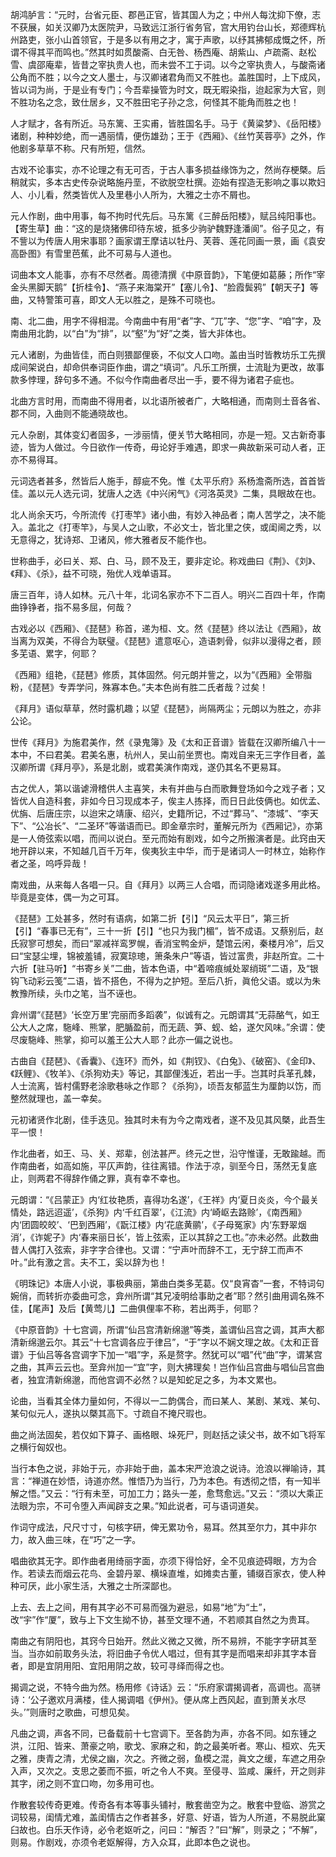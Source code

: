 <!-- { "loadSidebar": true } -->
胡鸿胪言：“元时，台省元臣、郡邑正官，皆其国人为之；中州人每沈抑下僚，志不获展，如关汉卿乃太医院尹，马致远江浙行省务官，宫大用钓台山长，郑德辉杭州路吏，张小山首领官，于是多以有用之才，寓于声歌，以纾其拂郁成慨之怀，所谓不得其平而鸣也。”然其时如贯酸斋、白无咎、杨西庵、胡紫山、卢疏斋、赵松雪、虞邵庵辈，皆昔之宰执贵人也，而未尝不工于词。以今之宰执贵人，与酸斋诸公角而不胜；以今之文人墨士，与汉卿诸君角而又不胜也。盖胜国时，上下成风，皆以词为尚，于是业有专门；今吾辈操管为时文，既无暇染指，迨起家为大官，则不胜功名之念，致仕居乡，又不胜田宅子孙之念，何怪其不能角而胜之也！

人才赋才，各有所近。马东篱、王实甫，皆胜国名手。马于《黄粱梦》、《岳阳楼》诸剧，种种妙绝，而一遇丽情，便伤雄劲；王于《西厢》、《丝竹芙蓉亭》之外，作他剧多草草不称。尺有所短，信然。

古戏不论事实，亦不论理之有无可否，于古人事多损益缘饰为之，然尚存梗槩。后稍就实，多本古史传杂说略施丹垩，不欲脱空杜撰。迩始有捏造无影响之事以欺妇人、小儿看，然类皆优人及里巷小人所为，大雅之士亦不屑也。

元人作剧，曲中用事，每不拘时代先后。马东篱《三醉岳阳楼》，赋吕纯阳事也。【寄生草】曲：“这的是烧猪佛印待东坡，抵多少驹驴魏野逢潘阆”。俗子见之，有不訾以为传唐人用宋事耶？画家谓王摩诘以牡丹、芙蓉、莲花同画一景，画《袁安高卧图》有雪里芭蕉，此不可易与人道也。

词曲本文人能事，亦有不尽然者。周德清撰《中原音韵》，下笔便如葛藤；所作“宰金头黑脚天鹅”【折桂令】、“燕子来海棠开”【塞儿令】、“脸霞鬓鸦”【朝天子】等曲，又特警策可喜，即文人无以胜之，是殊不可晓也。

南、北二曲，用字不得相混。今南曲中有用“者”字、“兀”字、“您”字、“咱”字，及南曲用北韵，以“白”为“排”，以“壑”为“好”之类，皆大非体也。

元人诸剧，为曲皆佳，而白则猥鄙俚亵，不似文人口吻。盖由当时皆教坊乐工先撰成间架说白，却命供奉词臣作曲，谓之“填词”。凡乐工所撰，士流耻为更改，故事款多悖理，辞句多不通。不似今作南曲者尽出一手，要不得为诸君子疵也。

北曲方言时用，而南曲不得用者，以北语所被者广，大略相通，而南则土音各省、郡不同，入曲则不能通晓故也。

元人杂剧，其体变幻者固多，一涉丽情，便关节大略相同，亦是一短。又古新奇事迹，皆为人做过。今日欲作一传奇，毋论好手难遇，即求一典故新采可动人者，正亦不易得耳。

元词选者甚多，然皆后人施手，醇疵不免。惟《太平乐府》系杨澹斋所选，首首皆佳。盖以元人选元词，犹唐人之选《中兴闲气》《河洛英灵》二集，具眼故在也。

北人尚余天巧，今所流传《打枣竿》诸小曲，有妙入神品者；南人苦学之，决不能入。盖北之《打枣竿》，与吴人之山歌，不必文士，皆北里之侠，或闺阃之秀，以无意得之，犹诗郑、卫诸风，修大雅者反不能作也。

世称曲手，必曰关、郑、白、马，顾不及王，要非定论。称戏曲曰《荆》、《刘》、《拜》、《杀》，益不可晓，殆优人戏单语耳。

唐三百年，诗人如林。元八十年，北词名家亦不下二百人。明兴二百四十年，作南曲铮铮者，指不易多屈，何哉？

古戏必以《西厢》、《琵琶》称首，递为桓、文。然《琵琶》终以法让《西厢》，故当离为双美，不得合为联璧。《琵琶》遣意呕心，造语刺骨，似非以漫得之者，顾多芜语、累字，何耶？

《西厢》组艳，《琵琶》修质，其体固然。何元朗并訾之，以为“《西厢》全带脂粉，《琵琶》专弄学问，殊寡本色。”夫本色尚有胜二氏者哉？过矣！

《拜月》语似草草，然时露机趣；以望《琵琶》，尚隔两尘；元朗以为胜之，亦非公论。

世传《拜月》为施君美作，然《录鬼簿》及《太和正音谱》皆载在汉卿所编八十一本中，不曰君美。君美名惠，杭州人，吴山前坐贾也。南戏自来无三字作目者，盖汉卿所谓《拜月亭》，系是北剧，或君美演作南戏，遂仍其名不更易耳。

古之优人，第以谐谑滑稽供人主喜笑，未有并曲与白而歌舞登场如今之戏子者；又皆优人自造科套，非如今日习现成本子，俟主人拣择，而日日此伎俩也。如优孟、优旃、后唐庄宗，以迨宋之靖康、绍兴，史籍所记，不过“葬马”、“漆城”、“李天下”、“公冶长”、“二圣环”等谐语而已。即金章宗时，董解元所为《西厢记》，亦第是一人倚弦索以唱，而间以说白。至元而始有剧戏，如今之所搬演者是。此窍由天地开辟以来，不知越几百千万年，俟夷狄主中华，而于是诸词人一时林立，始称作者之圣，呜呼异哉！

南戏曲，从来每人各唱一只。自《拜月》以两三人合唱，而词隐诸戏遂多用此格。毕竟是变体，偶一为之可耳。

《琵琶》工处甚多，然时有语病，如第二折【引】“风云太平日”，第三折【引】“春事已无有”，三十一折【引】“也只为我门楣”，皆不成语。又蔡别后，赵氏寂寥可想矣，而曰“翠减祥鸾罗幌，香消宝鸭金炉，楚馆云闲，秦楼月冷”，后又曰“宝瑟尘埋，锦被羞铺，寂寞琼璁，箫条朱户”等语，皆过富贵，非赵所宜。二十六折【驻马听】“书寄乡关”二曲，皆本色语，中“着啼痕缄处翠绡斑”二语，及“银钩飞动彩云笺”二语，皆不搭色，不得为之护短。至后八折，眞伧父语。或以为朱教豫所续，头巾之笔，当不诬也。

弇州谓“《琵琶》‘长空万里’完丽而多蹈袭”，似诚有之。元朗谓其“无蒜酪气，如王公大人之席，駞峰、熊掌，肥腯盈前，而无蔬、笋、蚬、蛤，遂欠风味。”余谓：使尽废駞峰、熊掌，抑可以羞王公大人耶？此亦一偏之说也。

古曲自《琵琶》、《香囊》、《连环》而外，如《荆钗》、《白兔》、《破窑》、《金印》、《跃鲤》、《牧羊》、《杀狗劝夫》等记，其鄙俚浅近，若出一手。岂其时兵革孔棘，人士流离，皆村儒野老涂歌巷咏之作耶？《杀狗》，顷吾友郁蓝生为厘韵以饬，而整然就理也，盖一幸矣。

元初诸贤作北剧，佳手迭见。独其时未有为今之南戏者，遂不及见其风槩，此吾生平一恨！

作北曲者，如王、马、关、郑辈，创法甚严。终元之世，沿守惟谨，无敢踰越。而作南曲者，如高如施，平仄声韵，往往离错。作法于凉，驯至今日，荡然无复底止，则两君不得辞作俑之罪，真有幸不幸也。

元朗谓：“《吕蒙正》内‘红妆艳质，喜得功名遂’，《王祥》内‘夏日炎炎，今个最关情处，路远迢遥’，《杀狗》内‘千红百翠’，《江流》内‘崎岖去路赊’，《南西厢》内‘团圆皎皎’、‘巴到西厢’，《翫江楼》内‘花底黄鹂’，《子母冤家》内‘东野翠烟消’，《诈妮子》内‘春来丽日长’，皆上弦索，正以其辞之工也。”亦未必然。此数曲昔人偶打入弦索，非字字合律也。又谓：“宁声叶而辞不工，无宁辞工而声不叶。”此有激之言。夫不工，奚以辞为也！

《明珠记》本唐人小说，事极典丽，第曲白类多芜葛。仅“良宵杳”一套，不特词句婉俏，而转折亦委曲可念，弇州所谓“其兄凌明给事助之者”耶？然引曲用调名殊不佳，【尾声】及后【黄莺儿】二曲俱俚率不称，若出两手，何耶？

《中原音韵》十七宫调，所谓“仙吕宫清新绵邈”等类，盖谓仙吕宫之调，其声大都清新绵邈云尔。其云“十七宫调各应于律吕”，“于”字以不娴文理之故。《太和正音谱》于仙吕等各宫调字下加一“唱”字，系是赘字。然犹可以“唱”代“曲”字，谓某宫之曲，其声云云也。至弇州加一“宜”字，则大拂理矣！岂作仙吕宫曲与唱仙吕宫曲者，独宜清新绵邈，而他宫调不必然？以是知蛇足之多，为本文累也。

论曲，当看其全体力量如何，不得以一二韵偶合，而曰某人、某剧、某戏、某句、某句似元人，遂执以槩其高下。寸疏自不掩尺瑕也。

曲之尚法固矣，若仅如下算子、画格眼、垛死尸，则赵括之读父书，故不如飞将军之横行匈奴也。

当行本色之说，非始于元，亦非始于曲，盖本宋严沧浪之说诗。沧浪以禅喻诗，其言：“禅道在妙悟，诗道亦然。惟悟乃为当行，乃为本色。有透彻之悟，有一知半解之悟。”又云：“行有未至，可加工力；路头一差，愈骛愈远。”又云：“须以大乘正法眼为宗，不可令堕入声闻辟支之果。”知此说者，可与语词道矣。

作词守成法，尺尺寸寸，句核字研，俾无累功令，易耳。然其至尔力，其中非尔力，故入曲三味，在“巧”之一字。

唱曲欲其无字。即作曲者用绮丽字面，亦须下得恰好，全不见痕迹碍眼，方为合作。若读去而烟云花鸟、金碧丹翠、横垛直堆，如摊卖古董，铺缀百家衣，使人种种可厌，此小家生活，大雅之士所深鄙也。

上去、去上之间，用有其字必不可易而强为避忌，如易“地”为“土”，改“宇”作“厦”，致与上下文生拗不协，甚至文理不通，不若顺其自然之为贵耳。

南曲之有阴阳也，其窍今日始开。然此义微之又微，所不易辨，不能字字研其至当。当亦如前取务头法，将旧曲子令优人唱过，但有其字是而唱来却非其字本音者，即是宜阴用阳、宜阳用阴之故，较可寻绎而得之也。

揭调之说，不特今曲为然。杨用修《诗话》云：“乐府家谓揭调者，高调也。高骈诗：‘公子邀欢月满楼，佳人揭调唱《伊州》。便从席上西风起，直到萧关水尽头。’”则唐时之歌曲，可想见矣。

凡曲之调，声各不同，已备载前十七宫调下。至各韵为声，亦各不同。如东锺之洪，江阳、皆来、萧豪之响，歌戈、家麻之和，韵之最美听者。寒山、桓欢、先天之雅，庚青之清，尤侯之幽，次之。齐微之弱，鱼模之混，眞文之缓，车遮之用杂入声，又次之。支思之萎而不振，听之令人不爽。至侵寻、监咸、廉纤，开之则非其字，闭之则不宜口吻，勿多用可也。

作散套较传奇更难。传奇各有本等事头铺衬，散套凿空为之。散套中登临、游赏之词较易，闺情尤难，盖闺情古之作者甚多，好意、好语，皆为人所道，不易脱此窠臼故也。白乐天作诗，必令老妪听之，问曰：“解否？”曰“解”，则录之；“不解”，则易。作剧戏，亦须令老妪解得，方入众耳，此即本色之说也。

